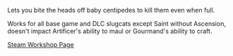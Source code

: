 Lets you bite the heads off baby centipedes to kill them even when full.

Works for all base game and DLC slugcats except Saint without Ascension, doesn't impact Artificer's ability to maul or Gourmand's ability to craft.

[Steam Workshop Page](https://steamcommunity.com/sharedfiles/filedetails/?id=3346622896)